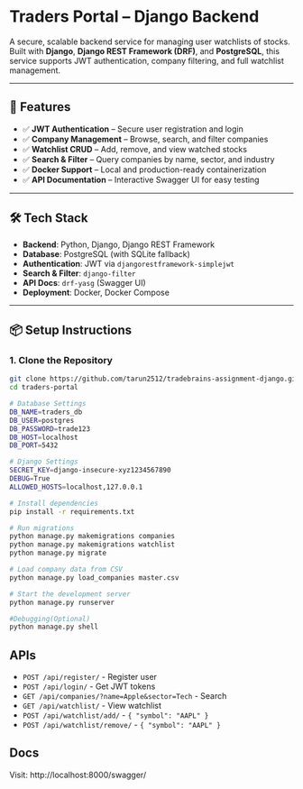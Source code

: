 # Traders Portal – Django Backend

A secure, scalable backend service for managing user watchlists of stocks. Built with **Django**, **Django REST Framework (DRF)**, and **PostgreSQL**, this service supports JWT authentication, company filtering, and full watchlist management.

---

## 🚀 Features

- ✅ **JWT Authentication** – Secure user registration and login
- ✅ **Company Management** – Browse, search, and filter companies
- ✅ **Watchlist CRUD** – Add, remove, and view watched stocks
- ✅ **Search & Filter** – Query companies by name, sector, and industry
- ✅ **Docker Support** – Local and production-ready containerization
- ✅ **API Documentation** – Interactive Swagger UI for easy testing

---

## 🛠️ Tech Stack

- **Backend**: Python, Django, Django REST Framework
- **Database**: PostgreSQL (with SQLite fallback)
- **Authentication**: JWT via `djangorestframework-simplejwt`
- **Search & Filter**: `django-filter`
- **API Docs**: `drf-yasg` (Swagger UI)
- **Deployment**: Docker, Docker Compose

---

## 📦 Setup Instructions

### 1. Clone the Repository
```bash
git clone https://github.com/tarun2512/tradebrains-assignment-django.git
cd traders-portal

# Database Settings
DB_NAME=traders_db
DB_USER=postgres
DB_PASSWORD=trade123
DB_HOST=localhost
DB_PORT=5432

# Django Settings
SECRET_KEY=django-insecure-xyz1234567890
DEBUG=True
ALLOWED_HOSTS=localhost,127.0.0.1

# Install dependencies
pip install -r requirements.txt

# Run migrations
python manage.py makemigrations companies
python manage.py makemigrations watchlist
python manage.py migrate

# Load company data from CSV
python manage.py load_companies master.csv

# Start the development server
python manage.py runserver

#Debugging(Optional)
python manage.py shell

```
## APIs
- `POST /api/register/` - Register user
- `POST /api/login/` - Get JWT tokens
- `GET /api/companies/?name=Apple&sector=Tech` - Search
- `GET /api/watchlist/` - View watchlist
- `POST /api/watchlist/add/` - `{ "symbol": "AAPL" }`
- `POST /api/watchlist/remove/` - `{ "symbol": "AAPL" }`

## Docs
Visit: http://localhost:8000/swagger/
















